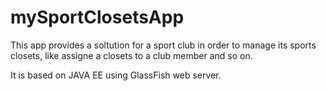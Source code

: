 # mySportClosetsApp

This app provides a soltution for a sport club in order to manage its sports closets, like assigne a closets to a club member and so on.

It is based on JAVA EE using GlassFish web server.
